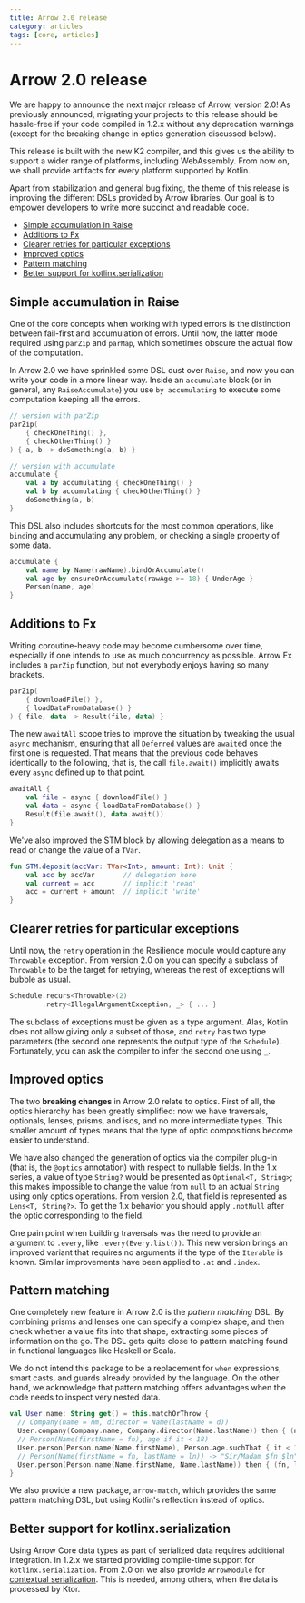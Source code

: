 ```yaml
---
title: Arrow 2.0 release
category: articles
tags: [core, articles]
---
```


# Arrow 2.0 release

We are happy to announce the next major release of Arrow, version 2.0!
As previously announced, migrating your projects to this release should be hassle-free
if your code compiled in 1.2.x without any deprecation warnings
(except for the breaking change in optics generation discussed below).

This release is built with the new K2 compiler, and this gives us the ability
to support a wider range of platforms, including WebAssembly. From now on, we shall
provide artifacts for every platform supported by Kotlin.

Apart from stabilization and general bug fixing, the theme of this release
is improving the different DSLs provided by Arrow libraries. Our goal is to
empower developers to write more succinct and readable code.

* [Simple accumulation in Raise](#simple-accumulation-in-raise)
* [Additions to Fx](#additions-to-fx)
* [Clearer retries for particular exceptions](#clearer-retries-for-particular-exceptions)
* [Improved optics](#improved-optics)
* [Pattern matching](#pattern-matching)
* [Better support for kotlinx.serialization](#better-support-for-kotlinxserialization)

## Simple accumulation in Raise

One of the core concepts when working with typed errors is the distinction
between fail-first and accumulation of errors. Until now, the latter mode
required using `parZip` and `parMap`, which sometimes obscure the actual
flow of the computation.

In Arrow 2.0 we have sprinkled some DSL dust over `Raise`, and now you can
write your code in a more linear way. Inside an `accumulate` block (or in
general, any `RaiseAccumulate`) you use `by accumulating` to execute some
computation keeping all the errors.

```kotlin
// version with parZip
parZip(
    { checkOneThing() },
    { checkOtherThing() }
) { a, b -> doSomething(a, b) }

// version with accumulate
accumulate {
    val a by accumulating { checkOneThing() }
    val b by accumulating { checkOtherThing() }
    doSomething(a, b)
}
```

This DSL also includes shortcuts for the most common operations, like 
`bind`ing and accumulating any problem, or checking a single property
of some data.

```kotlin
accumulate {
    val name by Name(rawName).bindOrAccumulate()
    val age by ensureOrAccumulate(rawAge >= 18) { UnderAge }
    Person(name, age)
}
```

## Additions to Fx

Writing coroutine-heavy code may become cumbersome over time, especially if
one intends to use as much concurrency as possible. Arrow Fx includes a `parZip`
function, but not everybody enjoys having so many brackets.

```kotlin
parZip(
    { downloadFile() },
    { loadDataFromDatabase() }
) { file, data -> Result(file, data) }
```

The new `awaitAll` scope tries to improve the situation by tweaking the
usual `async` mechanism, ensuring that all `Deferred` values are `await`ed
once the first one is requested. That means that the previous code behaves
identically to the following, that is, the call `file.await()` implicitly
awaits every `async` defined up to that point.

```kotlin
awaitAll {
    val file = async { downloadFile() }
    val data = async { loadDataFromDatabase() }
    Result(file.await(), data.await())
}
```

We've also improved the STM block by allowing delegation as a means to
read or change the value of a `TVar`.

```kotlin
fun STM.deposit(accVar: TVar<Int>, amount: Int): Unit {
    val acc by accVar       // delegation here
    val current = acc       // implicit 'read'
    acc = current + amount  // implicit 'write'
}
```

## Clearer retries for particular exceptions

Until now, the `retry` operation in the Resilience module would capture
any `Throwable` exception. From version 2.0 on you can specify a subclass
of `Throwable` to be the target for retrying, whereas the rest of 
exceptions will bubble as usual.

```kotlin
Schedule.recurs<Throwable>(2)
        .retry<IllegalArgumentException, _> { ... }
```

The subclass of exceptions must be given as a type argument.
Alas, Kotlin does not allow giving only a subset of those, and `retry`
has two type parameters (the second one represents the output type of 
the `Schedule`). Fortunately, you can ask the compiler to infer the 
second one using `_`.

## Improved optics

The two **breaking changes** in Arrow 2.0 relate to optics.
First of all, the optics hierarchy has been greatly simplified:
now we have traversals, optionals, lenses, prisms, and isos, and no more
intermediate types. This smaller amount of types means that the type of
optic compositions become easier to understand.

We have also changed the generation of optics via the compiler plug-in
(that is, the `@optics` annotation) with respect to nullable fields.
In the 1.x series, a value of type `String?` would be presented as
`Optional<T, String>`; this makes impossible to change the value from
`null` to an actual `String` using only optics operations. From version
2.0, that field is represented as `Lens<T, String?>`. To get the 1.x
behavior you should apply `.notNull` after the optic corresponding to
the field.

One pain point when building traversals was the need to provide an
argument to `.every`, like `.every(Every.list())`. This new version
brings an improved variant that requires no arguments if the type
of the `Iterable` is known. Similar improvements have been applied
to `.at` and `.index`.

## Pattern matching

One completely new feature in Arrow 2.0 is the _pattern matching_ DSL.
By combining prisms and lenses one can specify a complex shape, and
then check whether a value fits into that shape, extracting some
pieces of information on the go. The DSL gets quite close to pattern 
matching found in functional languages like Haskell or Scala.

We do not intend this package to be a replacement for `when` expressions,
smart casts, and guards already provided by the language. On the other
hand, we acknowledge that pattern matching offers advantages when the
code needs to inspect very nested data.

```kotlin
val User.name: String get() = this.matchOrThrow {
  // Company(name = nm, director = Name(lastName = d))
  User.company(Company.name, Company.director(Name.lastName)) then { (nm, d) -> "$nm, att. $d" }
  // Person(Name(firstName = fn), age if it < 18)
  User.person(Person.name(Name.firstName), Person.age.suchThat { it < 18 }) then { (fn, _) -> fn }
  // Person(Name(firstName = fn, lastName = ln)) -> "Sir/Madam $fn $ln"
  User.person(Person.name(Name.firstName, Name.lastName)) then { (fn, ln) -> "Sir/Madam $fn $ln" }
}
```

We also provide a new package, `arrow-match`, which provides the same
pattern matching DSL, but using Kotlin's reflection instead of optics.

## Better support for kotlinx.serialization

Using Arrow Core data types as part of serialized data requires additional integration.
In 1.2.x we started providing compile-time support for `kotlinx.serialization`. 
From 2.0 on we also provide `ArrowModule` for
[contextual serialization](https://github.com/Kotlin/kotlinx.serialization/blob/master/docs/serializers.md#contextual-serialization). This is needed, among others, when the data is processed
by Ktor.
